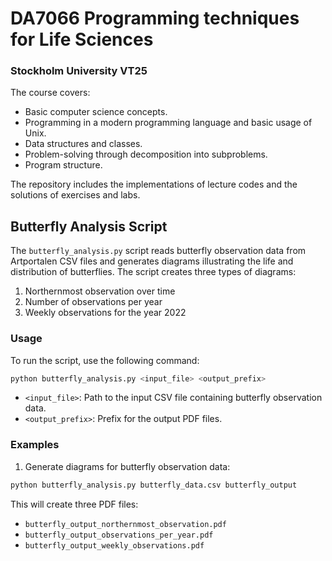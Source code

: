 # DA7066 Programming techniques for Life Sciences 
### Stockholm University VT25
 
The course covers: 
 * Basic computer science concepts. 
 * Programming in a modern programming language and basic usage of Unix.
 * Data structures and classes.
 * Problem-solving through decomposition into subproblems.
 * Program structure. 

The repository includes the implementations of lecture codes and the solutions of exercises and labs.

## Butterfly Analysis Script

The `butterfly_analysis.py` script reads butterfly observation data from Artportalen CSV files and generates diagrams illustrating the life and distribution of butterflies. The script creates three types of diagrams:
1. Northernmost observation over time
2. Number of observations per year
3. Weekly observations for the year 2022

### Usage

To run the script, use the following command:

```bash
python butterfly_analysis.py <input_file> <output_prefix>
```

- `<input_file>`: Path to the input CSV file containing butterfly observation data.
- `<output_prefix>`: Prefix for the output PDF files.

### Examples

1. Generate diagrams for butterfly observation data:

```bash
python butterfly_analysis.py butterfly_data.csv butterfly_output
```

This will create three PDF files:
- `butterfly_output_northernmost_observation.pdf`
- `butterfly_output_observations_per_year.pdf`
- `butterfly_output_weekly_observations.pdf`
